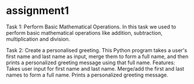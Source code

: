 # assignment1
Task 1: Perform Basic Mathematical Operations.
In this task we used to perform basic mathematical operations like addition, subtraction, multiplication and division. 


Task 2: Create a personalised greeting.
This Python program takes a user's first name and last name as input, merge them to form a full name, and then prints a personalized greeting message using that full name.
Features: 
Takes user input for first name and last name.
Merge/add the first and last names to form a full name.
Prints a personalized greeting message.
